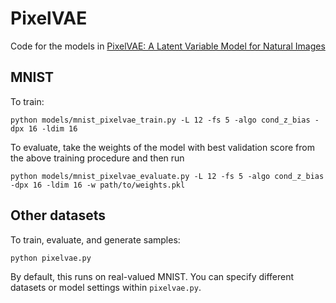 # PixelVAE

Code for the models in [PixelVAE: A Latent Variable Model for Natural Images](https://arxiv.org/abs/1611.05013)

## MNIST

To train:

```
python models/mnist_pixelvae_train.py -L 12 -fs 5 -algo cond_z_bias -dpx 16 -ldim 16
```

To evaluate, take the weights of the model with best validation score from the above training procedure and then run

```
python models/mnist_pixelvae_evaluate.py -L 12 -fs 5 -algo cond_z_bias -dpx 16 -ldim 16 -w path/to/weights.pkl
```

## Other datasets

To train, evaluate, and generate samples:

```
python pixelvae.py
```

By default, this runs on real-valued MNIST. You can specify different datasets or model settings within `pixelvae.py`.
